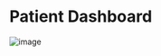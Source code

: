 # Patient Dashboard
![image](https://github.com/jeeva-anand/patient-dashboard/assets/86646740/fb560bef-483f-44e7-aac7-9d816b916481)
